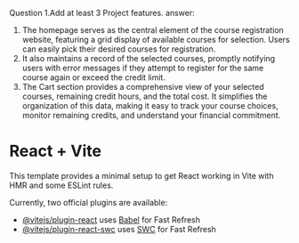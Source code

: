 Question 1.Add at least 3 Project features.
answer:

1. The homepage serves as the central element of the course registration website, featuring a grid display of available courses for selection. Users can easily pick their desired courses for registration.
2. It also maintains a record of the selected courses, promptly notifying users with error messages if they attempt to register for the same course again or exceed the credit limit.
3. The Cart section provides a comprehensive view of your selected courses, remaining credit hours, and the total cost. It simplifies the organization of this data, making it easy to track your course choices, monitor remaining credits, and understand your financial commitment.



# React + Vite

This template provides a minimal setup to get React working in Vite with HMR and some ESLint rules.

Currently, two official plugins are available:

- [@vitejs/plugin-react](https://github.com/vitejs/vite-plugin-react/blob/main/packages/plugin-react/README.md) uses [Babel](https://babeljs.io/) for Fast Refresh
- [@vitejs/plugin-react-swc](https://github.com/vitejs/vite-plugin-react-swc) uses [SWC](https://swc.rs/) for Fast Refresh
